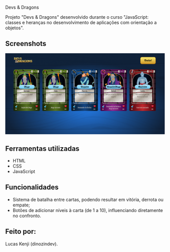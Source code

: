 Devs & Dragons

Projeto "Devs & Dragons" desenvolvido durante o curso "JavaScript: classes e heranças no desenvolvimento de aplicações com orientação a objetos".




## Screenshots

![App Screenshot](thumbnail.png)

## Ferramentas utilizadas

- HTML
- CSS
- JavaScript



## Funcionalidades
- Sistema de batalha entre cartas, podendo resultar em vitória, derrota ou empate;
- Botões de adicionar níveis à carta (de 1 a 10), influenciando diretamente no confronto. 


## Feito por:

Lucas Kenji (dinozindev).
